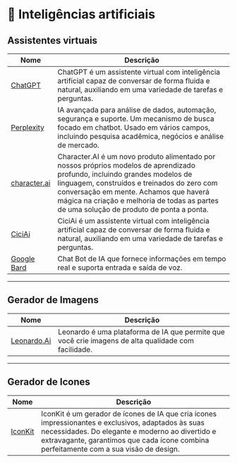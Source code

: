 # 🤖 Inteligências artificiais

## Assistentes virtuais

| Nome | Descrição |
|--------------|-----------|
| [ChatGPT](https://chat.openai.com/chat) | ChatGPT é um assistente virtual com inteligência artificial capaz de conversar de forma fluida e natural, auxiliando em uma variedade de tarefas e perguntas. |
| [Perplexity](https://www.perplexity.ai/) | IA avançada para análise de dados, automação, segurança e suporte. Um mecanismo de busca focado em chatbot. Usado em vários campos, incluindo pesquisa acadêmica, negócios e análise de mercado. |
| [character.ai](https://beta.character.ai/) | Character.AI é um novo produto alimentado por nossos próprios modelos de aprendizado profundo, incluindo grandes modelos de linguagem, construídos e treinados do zero com conversação em mente. Achamos que haverá mágica na criação e melhoria de todas as partes de uma solução de produto de ponta a ponta. |
| [CiciAi](https://www.ciciai.com/) | CiciAi é um assistente virtual com inteligência artificial capaz de conversar de forma fluida e natural, auxiliando em uma variedade de tarefas e perguntas. |
| [Google Bard](https://bard.google.com/) | Chat Bot de IA que fornece informações em tempo real e suporta entrada e saída de voz. |

---

## Gerador de Imagens

| Nome | Descrição |
|--------------|-----------|
| [Leonardo.Ai](https://app.leonardo.ai/) | Leonardo é uma plataforma de IA que permite que você crie imagens de alta qualidade com facilidade. |

---

## Gerador de Icones

| Nome | Descrição |
|--------------|-----------|
| [IconKit](https://iconkit.ai/) | IconKit é um gerador de ícones de IA que cria ícones impressionantes e exclusivos, adaptados às suas necessidades. Do elegante e moderno ao divertido e extravagante, garantimos que cada ícone combina perfeitamente com a sua visão de design. |